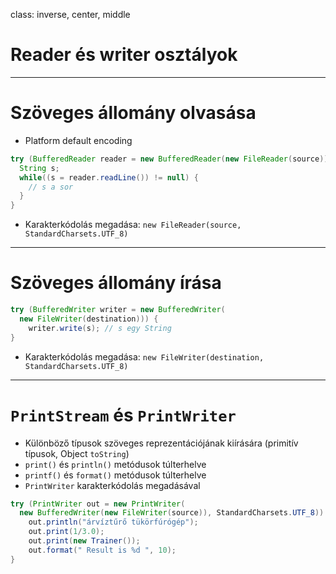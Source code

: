 class: inverse, center, middle



# Reader és writer osztályok

---

# Szöveges állomány olvasása

* Platform default encoding

```java
try (BufferedReader reader = new BufferedReader(new FileReader(source))) {
  String s;
  while((s = reader.readLine()) != null) {
    // s a sor
  }
}
```

* Karakterkódolás megadása: `new FileReader(source, StandardCharsets.UTF_8)`

---

# Szöveges állomány írása

```java
try (BufferedWriter writer = new BufferedWriter(
  new FileWriter(destination))) {
    writer.write(s); // s egy String
}
```

* Karakterkódolás megadása: `new FileWriter(destination, StandardCharsets.UTF_8)`

---

# `PrintStream` és `PrintWriter`

* Különböző típusok szöveges reprezentációjának kiírására (primitív típusok, Object `toString`)
* `print()` és `println()` metódusok túlterhelve
* `printf()` és `format()` metódusok túlterhelve
* `PrintWriter` karakterkódolás megadásával

```java
try (PrintWriter out = new PrintWriter(
  new BufferedWriter(new FileWriter(source)), StandardCharsets.UTF_8)) {
    out.println("árvíztűrő tükörfúrógép");
    out.print(1/3.0);
    out.print(new Trainer());
    out.format(" Result is %d ", 10);
}
```
